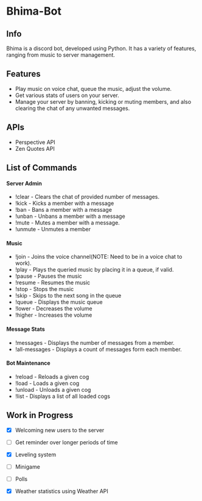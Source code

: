 # Bhima-Bot
## Info
Bhima is a discord bot, developed using Python. It has a variety of features, ranging from music to server management.

## Features
- Play music on voice chat, queue the music, adjust the volume.
- Get various stats of users on your server.
- Manage your server by banning, kicking or muting members, and also clearing the chat of any unwanted messages.

## APIs
- Perspective API
- Zen Quotes API

## List of Commands

#### Server Admin

  - !clear <messageCount> - Clears the chat of provided number of messages.
  - !kick <member> <reason> - Kicks a member with a message
  - !ban <member> <reason> - Bans a member with a message
  - !unban <member> - Unbans a member with a message
  - !mute <member> <reason> - Mutes a member with a message.
  - !unmute <member> - Unmutes a member
    
#### Music

  - !join - Joins the voice channel(NOTE: Need to be in a voice chat to work).
  - !play <query> - Plays the queried music by placing it in a queue, if valid.
  - !pause - Pauses the music
  - !resume - Resumes the music
  - !stop - Stops the music
  - !skip - Skips to the next song in the queue
  - !queue - Displays the music queue
  - !lower - Decreases the volume
  - !higher - Increases the volume
  
 #### Message Stats
 
 - !messages <member> - Displays the number of messages from a member.
 - !all-messages - Displays a count of messages form each member.
 
 #### Bot Maintenance
 - !reload <cog> - Reloads a given cog
 - !load <cog> - Loads a given cog
 - !unload <cog> - Unloads a given cog
 - !list - Displays a list of all loaded cogs
 
   
## Work in Progress
- [x] Welcoming new users to the server
- [ ] Get reminder over longer periods of time
- [x] Leveling system
- [ ] Minigame
- [ ] Polls
- [x] Weather statistics using Weather API

    
